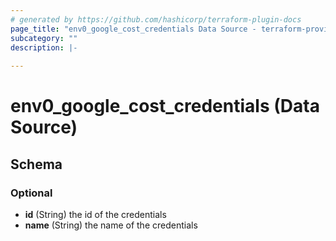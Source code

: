 ```yaml
---
# generated by https://github.com/hashicorp/terraform-plugin-docs
page_title: "env0_google_cost_credentials Data Source - terraform-provider-env0"
subcategory: ""
description: |-
  
---
```


# env0_google_cost_credentials (Data Source)





<!-- schema generated by tfplugindocs -->
## Schema

### Optional

- **id** (String) the id of the credentials
- **name** (String) the name of the credentials


